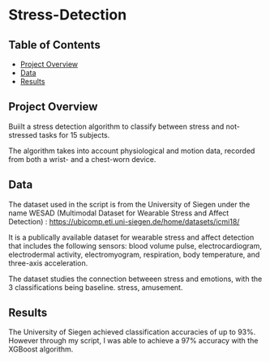 # Stress-Detection

## Table of Contents
- [Project Overview](#project-overview)
- [Data](#data)
- [Results](#results)


## Project Overview
Buiilt a stress detection algorithm to classify between stress and not-stressed tasks for 15 subjects. 

The algorithm takes into account physiological and motion data, recorded from both a wrist- and a chest-worn device.


## Data
The dataset used in the script is from the University of Siegen under the name WESAD (Multimodal Dataset for Wearable Stress and Affect Detection) : https://ubicomp.eti.uni-siegen.de/home/datasets/icmi18/

It is a publically available dataset for wearable stress and affect detection that includes the following sensors: blood volume pulse, electrocardiogram, electrodermal activity, electromyogram, respiration, body temperature, and three-axis acceleration. 

The dataset studies the connection betweeen stress and emotions, with the 3 classifications being baseline. stress, amusement.



## Results
The University of Siegen achieved classification accuracies of up to 93%. However through my script, I was able to achieve a 97% accuracy with the XGBoost algorithm. 
